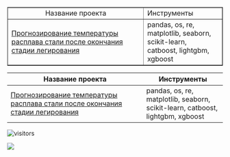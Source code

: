 <table border="1" width="100%" cellpadding="40"><tbody>
  <tr>
    <td align="center">
      Название проекта
    </td>
    <td>
      Инструменты
    </td>
  </tr>
  <tr>
    <td>
      <a href="https://github.com/georgiy-vasilevskiy/test_repo/blob/main/Forecasting_the_Steel_Melting_Temperature_at_the_End_of_the_Alloying_Stage/README.md#прогнозирование-температуры-расплава-стали-после-окончания-стадии-легирования">Прогнозирование температуры расплава стали после окончания стадии легирования</a>
    </td>
    <td>
      pandas, os, re,<br>matplotlib, seaborn,<br>scikit-learn, catboost, lightgbm, xgboost
    </td>
  </tr>
</tbody></table>

  
|Название проекта|Инструменты|
|---|---|
|[Прогнозирование температуры расплава стали после окончания стадии легирования](https://github.com/georgiy-vasilevskiy/test_repo/blob/main/Forecasting_the_Steel_Melting_Temperature_at_the_End_of_the_Alloying_Stage/README.md#прогнозирование-температуры-расплава-стали-после-окончания-стадии-легирования)|pandas, os, re,<br>matplotlib, seaborn,<br>scikit-learn, catboost, lightgbm, xgboost|

 ![visitors](https://visitor-badge.laobi.icu/badge?page_id=georgiy-vasilevskiy.test-repo)


![](https://komarev.com/ghpvc/?username=georgiy-vasilevskiy&label=Profile+views)

